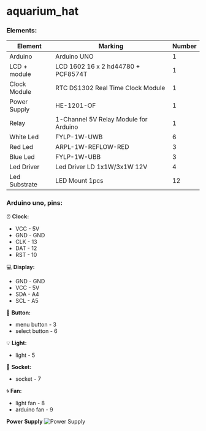 # aquarium_hat

### Elements:
Element       | Marking                               | Number
--------------|---------------------------------------|--------
Arduino       | Arduino UNO                           | 1
LCD + module  | LCD 1602 16 x 2 hd44780 + PCF8574T    | 1
Clock Module  | RTC DS1302 Real Time Clock Module     | 1
Power Supply  | HE-1201-OF                            | 1
Relay         | 1-Channel 5V Relay Module for Arduino | 1
White Led     | FYLP-1W-UWB                           | 6
Red Led       | ARPL-1W-REFLOW-RED                    | 3
Blue Led      | FYLP-1W-UBB                           | 3
Led Driver    | Led Driver LD 1x1W/3x1W 12V           | 4
Led Substrate | LED Mount 1pcs                        | 12

### Arduino uno, pins:
:alarm_clock: **Clock:**
* VCC - 5V
* GND - GND
* CLK - 13
* DAT - 12
* RST - 10

:computer: **Display:**
* GND - GND
* VCC - 5V
* SDA - A4
* SCL - A5

:white_square_button: **Button:**
* menu button - 3
* select button - 6

:bulb: **Light:**
* light - 5

:electric_plug: **Soсket:**
* soсket - 7

:cyclone: **Fan:**
* light fan - 8
* arduino fan - 9

**Power Supply**
![Power Supply](https://cloud.githubusercontent.com/assets/4546092/21957184/c335891c-da99-11e6-8cd4-aa86c03c226b.jpg)

